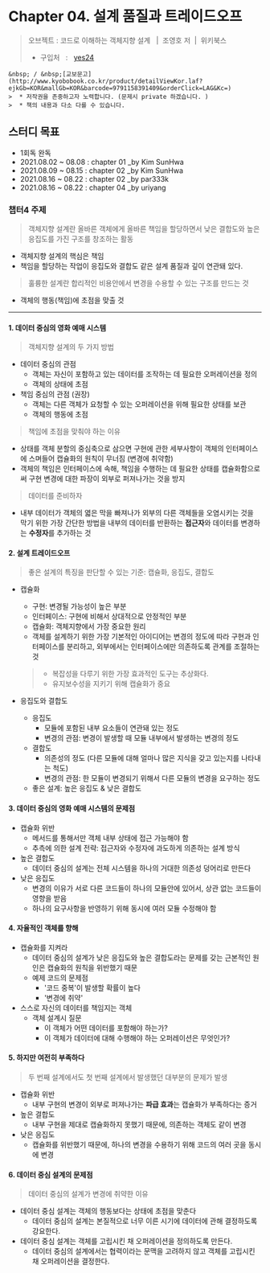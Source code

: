 # Chapter 04. 설계 품질과 트레이드오프

> 오브젝트 : 코드로 이해하는 객체지향 설계 &nbsp; |&nbsp; 조영호 저&nbsp; |&nbsp; 위키북스
>
> - 구입처 &nbsp; : &nbsp; [yes24](http://www.yes24.com/Product/Goods/74219491)

    &nbsp; / &nbsp;[교보문고](http://www.kyobobook.co.kr/product/detailViewKor.laf?ejkGb=KOR&mallGb=KOR&barcode=9791158391409&orderClick=LAG&Kc=)
    >  * 저작권을 존중하고자 노력합니다. (문제시 private 하겠습니다. )
    >  * 책의 내용과 다소 다를 수 있습니다.

>

## 스터디 목표

- 1회독 완독
- 2021.08.02 ~ 08.08 : chapter 01 \_by Kim SunHwa
- 2021.08.09 ~ 08.15 : chapter 02 \_by Kim SunHwa
- 2021.08.16 ~ 08.22 : chapter 02 \_by par333k
- 2021.08.16 ~ 08.22 : chapter 04 \_by uriyang

### 챕터4 주제

> 객체지향 설계란 올바른 객체에게 올바른 책임을 할당하면서 낮은 결합도와 높은 응집도를 가진 구조를 창조하는 활동
  - 객체지향 설계의 핵심은 책임
  - 책임을 할당하는 작업이 응집도와 결합도 같은 설계 품질과 깊이 연관돼 있다.

> 훌륭한 설계란 합리적인 비용안에서 변경을 수용할 수 있는 구조를 만드는 것
  - 객체의 행동(책임)에 초점을 맞출 것

---

#### 1. 데이터 중심의 영화 예매 시스템

> 객체지향 설계의 두 가지 방법
  - 데이터 중심의 관점
    - 객체는 자신이 포함하고 있는 데이터를 조작하는 데 필요한 오퍼레이션을 정의
    - 객체의 상태에 초점
  - 책임 중심의 관점 (권장)
    - 객체는 다른 객체가 요청할 수 있는 오퍼레이션을 위해 필요한 상태를 보관
    - 객체의 행동에 초점
> 책임에 초점을 맞춰야 하는 이유 
  - 상태를 객체 분할의 중심축으로 삼으면 구현에 관한 세부사항이 객체의 인터페이스에 스며들어 캡슐화의 원칙이 무너짐 (변경에 취약함)
  - 객체의 책임은 인터페이스에 속해, 책임을 수행하는 데 필요한 상태를 캡슐화함으로써 구현 변경에 대한 파장이 외부로 퍼져나가는 것을 방지
> 데이터를 준비하자
  - 내부 데이터가 객체의 엷은 막을 빠져나가 외부의 다른 객체들을 오염시키는 것을 막기 위한 가장 간단한 방법을 내부의 데이터를 반환하는 **접근자**와 데이터를 변경하는 **수정자**를 추가하는 것

#### 2. 설계 트레이드오프
> 좋은 설계의 특징을 판단할 수 있는 기준: 캡슐화, 응집도, 결합도

- 캡슐화
  - 구현: 변경될 가능성이 높은 부분
  - 인터페이스: 구현에 비해서 상대적으로 안정적인 부분
  - 캡슐화: 객체지향에서 가장 중요한 원리
  - 객체를 설계하기 위한 가장 기본적인 아이디어는 변경의 정도에 따라 구현과 인터페이스를 분리하고, 외부에서는 인터페이스에만 의존하도록 관계를 조절하는 것
  > - 복잡성을 다루기 위한 가장 효과적인 도구는 추상화다. 
  > - 유지보수성을 지키기 위해 캡슐화가 중요

- 응집도와 결합도
  - 응집도
    - 모듈에 포함된 내부 요소들이 연관돼 있는 정도
    - 변경의 관점: 변경이 발생할 때 모듈 내부에서 발생하는 변경의 정도
  - 결합도
    - 의존성의 정도 (다른 모듈에 대해 얼마나 많은 지식을 갖고 있는지를 나타내는 척도)
    - 변경의 관점: 한 모듈이 변경되기 위해서 다른 모듈의 변경을 요구하는 정도
  - 좋은 설계: 높은 응집도 & 낮은 결합도

#### 3. 데이터 중심의 영화 예매 시스템의 문제점
- 캡슐화 위반
  - 메서드를 통해서만 객체 내부 상태에 접근 가능해야 함
  - 추측에 의한 설계 전략: 접근자와 수정자에 과도하게 의존하는 설계 방식
- 높은 결합도
  - 데이터 중심의 설계는 전체 시스템을 하나의 거대한 의존성 덩어리로 만든다
- 낮은 응집도
  - 변경의 이유가 서로 다른 코드들이 하나의 모듈안에 있어서, 상관 없는 코드들이 영향을 받음
  - 하나의 요구사항을 반영하기 위해 동시에 여러 모듈 수정해야 함

#### 4. 자율적인 객체를 향해
- 캡슐화를 지켜라
  - 데이터 중심의 설계가 낮은 응집도와 높은 결합도라는 문제를 갖는 근본적인 원인은 캡슐화의 원칙을 위반했기 때문
  - 예제 코드의 문제점
    - '코드 중복'이 발생할 확률이 높다
    - '변경에 취약'
- 스스로 자신의 데이터를 책임지는 객체
  - 객체 설계시 질문
    - 이 객체가 어떤 데이터를 포함해야 하는가?
    - 이 객체가 데이터에 대해 수행해야 하는 오퍼레이션은 무엇인가?

#### 5. 하지만 여전히 부족하다
> 두 번째 설계에서도 첫 번째 설계에서 발생했던 대부분의 문제가 발생

- 캡슐화 위반
  - 내부 구현의 변경이 외부로 퍼져나가는 **파급 효과**는 캡슐화가 부족하다는 증거
- 높은 결합도
  - 내부 구현을 제대로 캡슐화하지 못했기 때문에, 의존하는 객체도 같이 변경
- 낮은 응집도
  - 캡슐화를 위반했기 때문에, 하나의 변경을 수용하기 위해 코드의 여러 곳을 동시에 변경

#### 6. 데이터 중심 설계의 문제점
> 데이터 중심의 설계가 변경에 취약한 이유

- 데이터 중심 설계는 객체의 행동보다는 상태에 초점을 맞춘다
  - 데이터 중심의 설계는 본질적으로 너무 이른 시기에 데이터에 관해 결정하도록 강요한다.
- 데이터 중심 설계는 객체를 고립시킨 채 오퍼레이션을 정의하도록 만든다.
  - 데이터 중심의 설계에서는 협력이라는 문맥을 고려하지 않고 객체를 고립시킨 채 오퍼레이션을 결정한다.